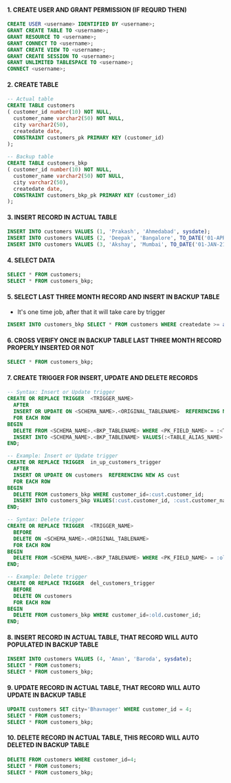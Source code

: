 #### 1. CREATE USER AND GRANT PERMISSION (IF REQURD THEN)

``` sql
CREATE USER <username> IDENTIFIED BY <username>;
GRANT CREATE TABLE TO <username>;
GRANT RESOURCE TO <username>;
GRANT CONNECT TO <username>;
GRANT CREATE VIEW TO <username>;
GRANT CREATE SESSION TO <username>;
GRANT UNLIMITED TABLESPACE TO <username>;
CONNECT <username>;
```
#### 2. CREATE TABLE

``` sql
-- Actual table 
CREATE TABLE customers
( customer_id number(10) NOT NULL,  
  customer_name varchar2(50) NOT NULL,  
  city varchar2(50),
  createdate date,
  CONSTRAINT customers_pk PRIMARY KEY (customer_id)  
);
  
-- Backup table 
CREATE TABLE customers_bkp
( customer_id number(10) NOT NULL,  
  customer_name varchar2(50) NOT NULL,  
  city varchar2(50),
  createdate date,	  
  CONSTRAINT customers_bkp_pk PRIMARY KEY (customer_id)  
);
```

#### 3. INSERT RECORD IN ACTUAL TABLE
``` sql
INSERT INTO customers VALUES (1, 'Prakash', 'Ahmedabad', sysdate);
INSERT INTO customers VALUES (2, 'Deepak', 'Bangalore', TO_DATE('01-APR-21'));
INSERT INTO customers VALUES (3, 'Akshay', 'Mumbai', TO_DATE('01-JAN-21'));
```

#### 4. SELECT DATA
``` sql
SELECT * FROM customers;
SELECT * FROM customers_bkp;
```

#### 5. SELECT LAST THREE MONTH RECORD AND INSERT IN BACKUP TABLE
- It's one time job, after that it will take care by trigger
``` sql
INSERT INTO customers_bkp SELECT * FROM customers WHERE createdate >= add_months(trunc(sysdate,'MM'),-2);
```

#### 6. CROSS VERIFY ONCE IN BACKUP TABLE LAST THREE MONTH RECORD PROPERLY INSERTED OR NOT
``` sql
SELECT * FROM customers_bkp;
```

#### 7. CREATE TRIGGER FOR INSERT, UPDATE AND DELETE RECORDS
``` sql
-- Syntax: Insert or Update trigger 
CREATE OR REPLACE TRIGGER  <TRIGGER_NAME>  
  AFTER  
  INSERT OR UPDATE ON <SCHEMA_NAME>.<ORIGINAL_TABLENAME>  REFERENCING NEW AS <TABLE_ALIAS_NAME>
  FOR EACH ROW  
BEGIN  
  DELETE FROM <SCHEMA_NAME>.<BKP_TABLENAME> WHERE <PK_FIELD_NAME> = :<TABLE_ALIAS_NAME>.<PK_FIELD_NAME>;
  INSERT INTO <SCHEMA_NAME>.<BKP_TABLENAME> VALUES(:<TABLE_ALIAS_NAME>.<PK_FIELD_NAME>, :<TABLE_ALIAS_NAME>.<FIELD_NAME>, :<TABLE_ALIAS_NAME>.<FIELD_NAME>, :<TABLE_ALIAS_NAME>.<FIELD_NAME>);  
END; 

-- Example: Insert or Update trigger
CREATE OR REPLACE TRIGGER  in_up_customers_trigger  
  AFTER  
  INSERT OR UPDATE ON customers  REFERENCING NEW AS cust
  FOR EACH ROW  
BEGIN  
  DELETE FROM customers_bkp WHERE customer_id=:cust.customer_id;
  INSERT INTO customers_bkp VALUES(:cust.customer_id, :cust.customer_name, :cust.city, :cust.createdate);  
END; 

-- Syntax: Delete trigger 
CREATE OR REPLACE TRIGGER  <TRIGGER_NAME>  
  BEFORE  
  DELETE ON <SCHEMA_NAME>.<ORIGINAL_TABLENAME>
  FOR EACH ROW  
BEGIN  
  DELETE FROM <SCHEMA_NAME>.<BKP_TABLENAME> WHERE <PK_FIELD_NAME> = :old.<PK_FIELD_NAME>;
END;

-- Example: Delete trigger
CREATE OR REPLACE TRIGGER  del_customers_trigger  
  BEFORE  
  DELETE ON customers
  FOR EACH ROW  
BEGIN  
  DELETE FROM customers_bkp WHERE customer_id=:old.customer_id;
END;
```

#### 8. INSERT RECORD IN ACTUAL TABLE, THAT RECORD WILL AUTO POPULATED IN BACKUP TABLE
``` sql
INSERT INTO customers VALUES (4, 'Aman', 'Baroda', sysdate);
SELECT * FROM customers;
SELECT * FROM customers_bkp;
```

#### 9. UPDATE RECORD IN ACTUAL TABLE, THAT RECORD WILL AUTO UPDATE IN BACKUP TABLE
``` sql
UPDATE customers SET city='Bhavnager' WHERE customer_id = 4;
SELECT * FROM customers;
SELECT * FROM customers_bkp;
```

#### 10. DELETE RECORD IN ACTUAL TABLE, THIS RECORD WILL AUTO DELETED IN BACKUP TABLE
``` sql
DELETE FROM customers WHERE customer_id=4;
SELECT * FROM customers;
SELECT * FROM customers_bkp;
```
